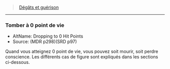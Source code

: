 ﻿---
!GenericItem
Name: Tomber à 0 point de vie
AltName: Dropping to 0 Hit Points
Source: (MDR p298)(SRD p97)
Id: damage_healing_hd.md#tomber-à-0-point-de-vie
ParentLink: damage_healing_hd.md#dégâts-et-guérison-
ParentName: 'Dégâts et guérison '
NameLevel: 3
Attributes: {}
---
> [Dégâts et guérison ](hd_damage_healing.md)

---

### Tomber à 0 point de vie

- AltName: Dropping to 0 Hit Points
- Source: (MDR p298)(SRD p97)

Quand vous atteignez 0 point de vie, vous pouvez soit mourir, soit perdre conscience. Les différents cas de figure sont expliqués dans les sections ci-dessous.

